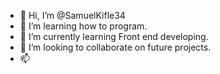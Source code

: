 - 👋 Hi, I’m @SamuelKifle34
- 👀 I’m learning how to program.
- 🌱 I’m currently learning Front end developing.
- 💞️ I’m looking to collaborate on future projects.
- 📫 

<!---
SamuelKifle34/SamuelKifle34 is a ✨ special ✨ repository because its `README.md` (this file) appears on your GitHub profile.
You can click the Preview link to take a look at your changes.
--->
